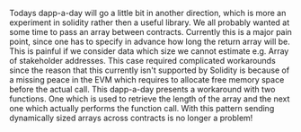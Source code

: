 Todays dapp-a-day will go a little bit in another direction, which is more an experiment in solidity rather then a useful library. We all probably wanted at some time to pass an array between contracts. Currently this is a major pain point, since one has to specify in advance how long the return array will be. This is painful if we consider data which size we cannot estimate e.g. Array of stakeholder addresses. This case required complicated workarounds since the reason that this currently isn't supported by Solidity is because of a missing peace in the EVM which requires to allocate free memory space before the actual call. This dapp-a-day presents a workaround with two functions. One which is used to retrieve the length of the array and the next one which actually performs the function call. With this pattern sending dynamically sized arrays across contracts is no longer a problem!
